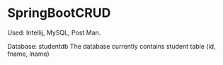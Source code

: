 # SpringBootCRUD


Used: Intellij, MySQL, Post Man.

Database: studentdb
The database currently contains student table (id, fname, lname)

